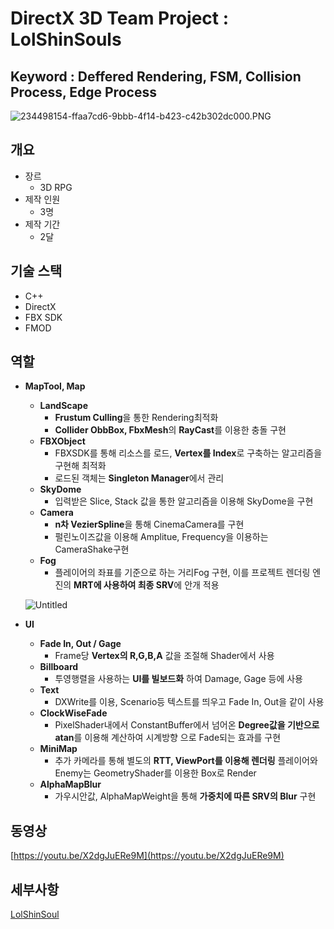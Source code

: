 # DirectX 3D Team Project : LolShinSouls

## Keyword : Deffered Rendering, FSM, Collision Process, Edge Process

![234498154-ffaa7cd6-9bbb-4f14-b423-c42b302dc000.PNG](https://postfiles.pstatic.net/MjAyNDAyMDlfMTkx/MDAxNzA3NDczODQ0Mzg3.R-OnPPhk45OirD-AtXJuGcIA9oFXtQXoYxDBV6-xBKcg.68hipY759BXn9Z5ya-fWH7sv6OXCKpR8jlahN_cuqHMg.PNG.sinsin63/234498154-ffaa7cd6-9bbb-4f14-b423-c42b302dc000.png?type=w580)

## 개요
- 장르
    - 3D RPG
- 제작 인원
    - 3명
- 제작 기간
    - 2달

## 기술 스택
- C++
- DirectX
- FBX SDK
- FMOD

## 역할
- **MapTool, Map**
    - **LandScape**
        - **Frustum Culling**을 통한 Rendering최적화
        - **Collider ObbBox, FbxMesh**의 **RayCast**를 이용한 충돌 구현
    - **FBXObject**
        - FBXSDK를 통해 리소스를 로드, **Vertex를 Index**로 구축하는 알고리즘을 구현해 최적화
        - 로드된 객체는 **Singleton Manager**에서 관리
    - **SkyDome**
        - 입력받은 Slice, Stack 값을 통한 알고리즘을 이용해 SkyDome을 구현
    - **Camera**
        - **n차 VezierSpline**을 통해 CinemaCamera를 구현
        - 펄린노이즈값을 이용해 Amplitue, Frequency을 이용하는 CameraShake구현
    - **Fog**
        - 플레이어의 좌표를 기준으로 하는 거리Fog 구현, 이를 프로젝트 렌더링 엔진의
        **MRT에 사용하여 최종 SRV**에 안개 적용
    
    ![Untitled](https://prod-files-secure.s3.us-west-2.amazonaws.com/2c037e11-5d69-451f-8557-93550e6a2b52/b4085bb7-0061-40c1-ac4a-3217cde50c1e/Untitled.png)
    
- **UI**
    - **Fade In, Out / Gage**
        - Frame당 **Vertex의 R,G,B,A** 값을 조절해 Shader에서 사용
    - **Billboard**
        - 투영행렬을 사용하는 **UI를 빌보드화** 하여 Damage, Gage 등에 사용
    - **Text**
        - DXWrite를 이용, Scenario등 텍스트를 띄우고 Fade In, Out을 같이 사용
    - **ClockWiseFade**
        - PixelShader내에서 ConstantBuffer에서 넘어온 **Degree값을 기반으로 atan**를 
        이용해 계산하여 시계방향 으로 Fade되는 효과를 구현
    - **MiniMap**
        - 추가 카메라를 통해 별도의 **RTT, ViewPort를 이용해 렌더링** 플레이어와 Enemy는
        GeometryShader를 이용한 Box로 Render
    - **AlphaMapBlur**
        - 가우시안값, AlphaMapWeight을 통해 **가중치에 따른 SRV의 Blur** 구현

## 동영상

[https://youtu.be/X2dgJuERe9M](https://youtu.be/X2dgJuERe9M)

## 세부사항

[LolShinSoul](https://www.notion.so/LolShinSoul-1cb2b2b24e2d4a3abfb6a0d506a08c39?pvs=21)
